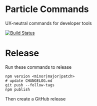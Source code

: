 # Particle Commands 
UX-neutral commands for developer tools

[![Build Status](https://circleci.com/gh/particle-iot/particle-commands.svg?style=shield&circle-token=e41d6332462903a16e5e172ae045909281c60736)](https://app.circleci.com/pipelines/github/particle-iot/particle-commands)

# Release

Run these commands to release
```
npm version <minor|major|patch>
# update CHANGELOG.md
git push --follow-tags
npm publish
```

Then create a GitHub release

